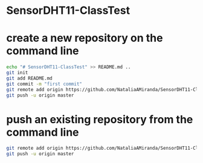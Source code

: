 # SensorDHT11-ClassTest
# create a new repository on the command line
```sh 
echo "# SensorDHT11-ClassTest" >> README.md ..
git init
git add README.md
git commit -m "first commit"
git remote add origin https://github.com/NataliaAMiranda/SensorDHT11-ClassTest.git
git push -u origin master
```
# push an existing repository from the command line
```sh 
git remote add origin https://github.com/NataliaAMiranda/SensorDHT11-ClassTest.git
git push -u origin master
```